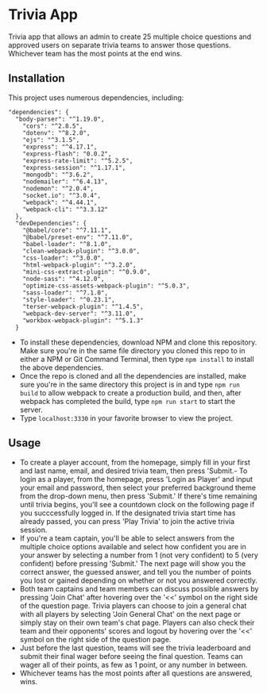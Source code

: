 # Trivia App
Trivia app that allows an admin to create 25 multiple choice questions and approved users on separate trivia teams to answer those questions. Whichever team has the most points at the end wins.

## Installation
This project uses numerous dependencies, including:
```
"dependencies": {
  "body-parser": "^1.19.0",
    "cors": "^2.8.5",
    "dotenv": "^8.2.0",
    "ejs": "^3.1.5",
    "express": "^4.17.1",
    "express-flash": "0.0.2",
    "express-rate-limit": "^5.2.5",
    "express-session": "^1.17.1",
    "mongodb": "^3.6.2",
    "nodemailer": "^6.4.13",
    "nodemon": "^2.0.4",
    "socket.io": "^3.0.4",
    "webpack": "^4.44.1",
    "webpack-cli": "^3.3.12"
  },
  "devDependencies": {
    "@babel/core": "^7.11.1",
    "@babel/preset-env": "^7.11.0",
    "babel-loader": "^8.1.0",
    "clean-webpack-plugin": "^3.0.0",
    "css-loader": "^3.0.0",
    "html-webpack-plugin": "^3.2.0",
    "mini-css-extract-plugin": "^0.9.0",
    "node-sass": "^4.12.0",
    "optimize-css-assets-webpack-plugin": "^5.0.3",
    "sass-loader": "^7.1.0",
    "style-loader": "^0.23.1",
    "terser-webpack-plugin": "^1.4.5",
    "webpack-dev-server": "^3.11.0",
    "workbox-webpack-plugin": "^5.1.3"
  }
```

- To install these dependencies, download NPM and clone this repository. Make sure you're in the same file directory you cloned this repo to in either a NPM or Git Command Terminal, then type `npm install` to install the above dependencies. 
- Once the repo is cloned and all the dependencies are installed, make sure you're in the same directory this project is in and type `npm run build` to allow webpack to create a production build, and then, after webpack has completed the build, type `npm run start` to start the server.
- Type `localhost:3330` in your favorite browser to view the project. 

## Usage
- To create a player account, from the homepage, simply fill in your first and last name, email, and desired trivia team, then press 'Submit.- To login as a player, from the homepage, press 'Login as Player' and input your email and password, then select your preferred background theme from the drop-down menu, then press 'Submit.' If there's time remaining until trivia begins, you'll see a countdown clock on the following page if you succcessfully logged in. If the designated trivia start time has already passed, you can press 'Play Trivia' to join the active trivia session.
- If you're a team captain, you'll be able to select answers from the multiple choice options available and select how confident you are in your answer by selecting a number from 1 (not very confident) to 5 (very confident) before pressing 'Submit.' The next page will show you the correct answer, the guessed answer, and tell you the number of points you lost or gained depending on whether or not you answered correctly.
- Both team captains and team members can discuss possible answers by pressing 'Join Chat' after hovering over the '<<' symbol on the right side of the question page. Trivia players can choose to join a general chat with all players by selecting 'Join General Chat' on the next page or simply stay on their own team's chat page. Players can also check their team and their opponents' scores and logout by hovering over the '<<' symbol on the right side of the question page.
- Just before the last question, teams will see the trivia leaderboard and submit their final wager before seeing the final question. Teams can wager all of their points, as few as 1 point, or any number in between. 
- Whichever teams has the most points after all questions are answered, wins.
